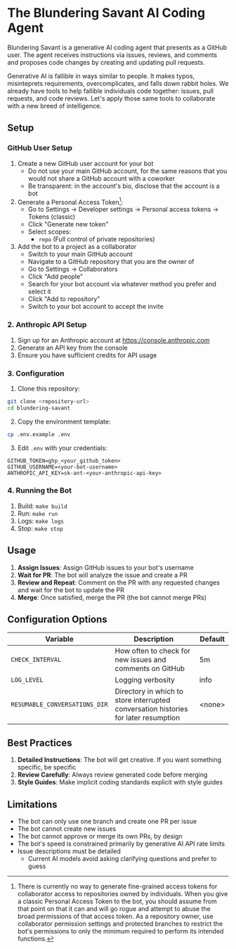 # The Blundering Savant AI Coding Agent

Blundering Savant is a generative AI coding agent that presents as a GitHub user. The agent receives instructions via
issues, reviews, and comments and proposes code changes by creating and updating pull requests.

Generative AI is fallible in ways similar to people. It makes typos, misinteprets requirements, overcomplicates, and
falls down rabbit holes. We already have tools to help fallible individuals code together: issues, pull requests,
and code reviews. Let's apply those same tools to collaborate with a new breed of intelligence.

## Setup

### GitHub User Setup

1. Create a new GitHub user account for your bot
    - Do not use your main GitHub account, for the same reasons that you would not share a GitHub account with a coworker
    - Be transparent: in the account's bio, disclose that the account is a bot
1. Generate a Personal Access Token[^1]:
    - Go to Settings → Developer settings → Personal access tokens → Tokens (classic)
    - Click "Generate new token"
    - Select scopes:
      - `repo` (Full control of private repositories)
1. Add the bot to a project as a collaborator
    - Switch to your main GitHub account
    - Navigate to a GitHub repository that you are the owner of
    - Go to Settings → Collaborators
    - Click "Add people"
    - Search for your bot account via whatever method you prefer and select it
    - Click "Add to repository"
    - Switch to your bot account to accept the invite

[^1]: There is currently no way to generate fine-grained access tokens for collaborator access to repositories owned by
individuals. When you give a classic Personal Access Token to the bot, you should assume from that point on that it can
and will go rogue and attempt to abuse the broad permissions of that access token. As a repository owner, use
collaborator permission settings and protected branches to restrict the bot's permissions to only the minimum required
to perform its intended functions.

### 2. Anthropic API Setup

1. Sign up for an Anthropic account at https://console.anthropic.com
1. Generate an API key from the console
1. Ensure you have sufficient credits for API usage

### 3. Configuration

1. Clone this repository:
```bash
git clone <repository-url>
cd blundering-savant
```

2. Copy the environment template:
```bash
cp .env.example .env
```

3. Edit `.env` with your credentials:
```env
GITHUB_TOKEN=ghp_<your_github_token>
GITHUB_USERNAME=<your-bot-username>
ANTHROPIC_API_KEY=sk-ant-<your-anthropic-api-key>
```

### 4. Running the Bot

1. Build: `make build`
1. Run: `make run`
1. Logs: `make logs`
1. Stop: `make stop`

## Usage

1. **Assign Issues**: Assign GitHub issues to your bot's username
1. **Wait for PR**: The bot will analyze the issue and create a PR
1. **Review and Repeat**: Comment on the PR with any requested changes and wait for the bot to update the PR
1. **Merge**: Once satisfied, merge the PR (the bot cannot merge PRs)

## Configuration Options

| Variable | Description | Default |
|----------|-------------|---------|
| `CHECK_INTERVAL` | How often to check for new issues and comments on GitHub | 5m |
| `LOG_LEVEL` | Logging verbosity | info |
| `RESUMABLE_CONVERSATIONS_DIR` | Directory in which to store interrupted conversation histories for later resumption | &lt;none&gt; |

## Best Practices

1. **Detailed Instructions**: The bot will get creative. If you want something specific, be specific
1. **Review Carefully**: Always review generated code before merging
1. **Style Guides**: Make implicit coding standards explicit with style guides

## Limitations

- The bot can only use one branch and create one PR per issue
- The bot cannot create new issues
- The bot cannot approve or merge its own PRs, by design
- The bot's speed is constrained primarily by generative AI API rate limits
- Issue descriptions must be detailed
  - Current AI models avoid asking clarifying questions and prefer to guess
